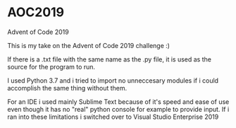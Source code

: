 # AOC2019
Advent of Code 2019

This is my take on the Advent of Code 2019 challenge :)

If there is a .txt file with the same name as the .py file, it is used as the source for the program to run.

I used Python 3.7 and i tried to import no unneccesary modules if i could accomplish the same thing without them.

For an IDE i used mainly Sublime Text because of it's speed and ease of use even though it has no "real" python console for example to provide input. 
If i ran into these limitations i switched over to Visual Studio Enterprise 2019
